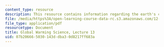 ```yaml
---
content_type: resource
description: This resource contains information regarding the earth's carbon cycle.
file: /media/https%3A/open-learning-course-data-rc.s3.amazonaws.com/12-340-global-warming-science-spring-2012/07b206665030143ddba30d8217ff683a_MIT12_340S12_lec13.pdf
file_type: application/pdf
resourcetype: Document
title: Global Warming Science, Lecture 13
uid: 07b20666-5030-143d-dba3-0d8217ff683a
---
```

